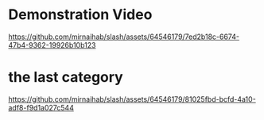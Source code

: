 # Demonstration Video




https://github.com/mirnaihab/slash/assets/64546179/7ed2b18c-6674-47b4-9362-19926b10b123

# the last category


https://github.com/mirnaihab/slash/assets/64546179/81025fbd-bcfd-4a10-adf8-f9d1a027c544

